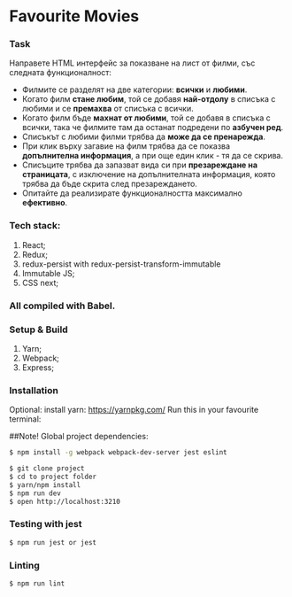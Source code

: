 # Favourite Movies

### Task

Направете HTML интерфейс за показване на лист от филми, със следната функционалност:

  - Филмите се разделят на две категории: **всички** и **любими**.
  - Когато филм **стане любим**, той се добавя **най-отдолу** в списъка с любими и се **премахва** от списъка с всички.
  - Когато филм бъде **махнат от любими**, той се добавя в списъка с всички, така че филмите там да останат подредени по **азбучен ред**.
  - Списъкът с любими филми трябва да **може да се пренарежда**.
  - При клик върху загавие на филм трябва да се показва **допълнителна информация**, а при още един клик - тя да се скрива.
  - Списъците трябва да запазват вида си при **презареждане на страницата**, с изключение на допълнителната информация, която трябва да бъде скрита след презареждането.
  - Опитайте да реализирате функционалността максимално **ефективно**.


### Tech stack:
1. React;
2. Redux;
3. redux-persist with redux-persist-transform-immutable
4. Immutable JS;
5. CSS next;
### All compiled with Babel.

### Setup & Build
1. Yarn;
2. Webpack;
3. Express;

### Installation
Optional: install yarn: https://yarnpkg.com/
Run this in your favourite terminal:

##Note! Global project dependencies:
```sh
$ npm install -g webpack webpack-dev-server jest eslint
```

```sh
$ git clone project
$ cd to project folder
$ yarn/npm install
$ npm run dev
$ open http://localhost:3210
```

### Testing with jest
```sh
$ npm run jest or jest
```

### Linting
```sh
$ npm run lint
```